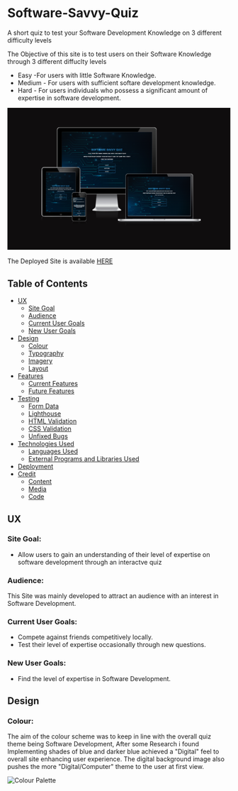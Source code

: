 # Software-Savvy-Quiz
A short quiz to test your Software Development Knowledge on 3 different difficulty levels

The Objective of this site is to test users on their Software Knowledge through 3 different diffuclty levels
- Easy -For users with little Software Knowledge.
- Medium - For users with sufficient softare development knowledge.
- Hard - For users individuals who possess a significant amount of expertise in software development.

![Site view across devices](assets/images/images-readme/Media-Responsiveness.png)


The Deployed Site is available [HERE](https://scottsmyth56.github.io/Software-Savvy-Quiz/)

## Table of Contents
+ [UX](#ux "UX")
  + [Site Goal](#site-goal "Site Goal")
  + [Audience](#audience "Audience")
  + [Current User Goals](#current-user-goals "Current User Goals")
  + [New User Goals](#new-user-goals "New User Goals")
+ [Design](#design "Design")
  + [Colour](#colour "Colour")
  + [Typography](#typography "Typography")
  + [Imagery](#imagery "Imagery")
  + [Layout](#layout "Layout")
+ [Features](#features "Features")
  + [Current Features](#current-features "Current Features")
  + [Future Features](#future-features "Future Features")
+ [Testing](#testing "Testing")
  + [Form Data](#form-data "Form Data")
  + [Lighthouse](#lighthouse "Lighthouse")
  + [HTML Validation](#html-validation "HTML Validation")
  + [CSS Validation](#css-validation "CSS Validation")
  + [Unfixed Bugs](#unfixed-bugs "Unfixed Bugs")
+ [Technologies Used](#technologies-used "Technologies Used")
  + [Languages Used](#languages-used "Languages Used")
  + [External Programs and Libraries Used](#external-programs-and-libraries-used "External Programs and Libraries Used")
+ [Deployment](#deployment "Deployment")
+ [Credit](#credit "Credit")
  + [Content](#content "Content")
  + [Media](#media "Media")
  + [Code](#code "Code")
  
  
## UX
### Site Goal:
- Allow users to gain an understanding of their level of expertise on software development through an interactve quiz

### Audience:
This Site was mainly developed to attract an audience with an interest in Software Development.

### Current User Goals:
- Compete against friends competitively locally. 
- Test their level of expertise occasionally through new questions.

### New User Goals:
- Find the level of expertise in Software Development.

## Design

### Colour:

The aim of the colour scheme was to keep in line with the overall quiz theme being Software Development, After some Research i found Implementing  shades of blue and darker blue achieved a 
"Digital" feel to overall site enhancing user experience. The digital background image also pushes the more "Digital/Computer" theme to the user at first view.

![Colour Palette](assets/images-readme/Colour-pallette.png)



